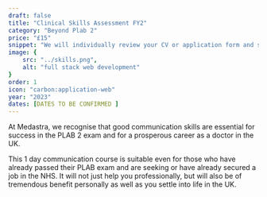 ```yaml
---
draft: false
title: "Clinical Skills Assessment FY2"
category: "Beyond Plab 2"
price: "£15"
snippet: "We will individually review your CV or application form and suggest improvements."
image: {
    src: "../skills.png",
    alt: "full stack web development"
}
order: 1
icon: "carbon:application-web"
year: "2023"
dates: [DATES TO BE CONFIRMED ]
---
```


At Medastra, we recognise that good communication skills are essential for success in the PLAB 2 exam and for a prosperous career as a doctor in the UK.

This 1 day communication course is suitable even for those who have already passed their PLAB exam and are seeking or have already secured a job in the NHS. It will not just help you professionally, but will also be of tremendous benefit personally as well as you settle into life in the UK.